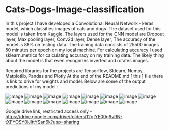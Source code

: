 # Cats-Dogs-Image-classification
In this project I have developed a Convolutional Neural Network - keras model, which classifies images of cats and dogs. The dataset used for this model is taken from  Kaggle. The layers used for the CNN model are Dropout layer, Max pooling layer, Conv2d layer, Dense layer, The accuracy of the model is 88% on testing data. The training data consists of 25500 images 50 minutes per epoch on my local machine. For calculating accuracy I used sklearn.metrics for calculating accuracy on my training data. The likely thing about the model is that even recognizes inverted and rotates images. 

Required libraries for the projects are Tensorflow, Sklearn, Numpy, Matplotlib, Pandas and Plotly
At the end of the README.md [ this ] file there is link to drive for weights and model.
Below are some of the output predictions of my model : 

![image](https://github.com/user-attachments/assets/ed7b1922-de4f-4374-8a5e-932e898ba2bc)
![image](https://github.com/user-attachments/assets/7d9d60b4-d6a8-4fa2-8a87-f3cf96b4268a)
![image](https://github.com/user-attachments/assets/a4d5ef71-87fc-4cef-acae-6cdfbd1c59bf)
![image](https://github.com/user-attachments/assets/2197daa6-ce06-4bb8-8b4c-75e4e5f6d306)
![image](https://github.com/user-attachments/assets/c604dfb2-fe12-4c58-84a5-0532bd53f6a0)
![image](https://github.com/user-attachments/assets/d1489ea2-d06d-4a0e-9bf3-10716796463f)
![image](https://github.com/user-attachments/assets/50d0cfcc-16fa-416c-abde-a643111a4534)
![image](https://github.com/user-attachments/assets/3744effa-4789-44e2-863d-23b39af050d5)
![image](https://github.com/user-attachments/assets/4939f5bb-1a52-41e4-86be-a871b3cd720e)
![image](https://github.com/user-attachments/assets/2520002c-7afa-41f9-99a1-1f691725e908)
![image](https://github.com/user-attachments/assets/10205b87-5efc-4186-bcc0-21714d985ee2)
![image](https://github.com/user-attachments/assets/69e9c8d8-ef4f-4128-b160-2e04d2022e87)
![image](https://github.com/user-attachments/assets/4405b71a-8c13-4c14-ade6-007b69f03ac6)
![image](https://github.com/user-attachments/assets/8efb3a9c-a271-423a-b20f-2b9b8bb62526)
![image](https://github.com/user-attachments/assets/0eaf09eb-9d8c-44eb-92c2-e7bcdcc28359)

Google drive link, restricted access only - https://drive.google.com/drive/folders/12gtYE00g9vRN-tXFYOSY0iJlttYSan6k?usp=sharing
